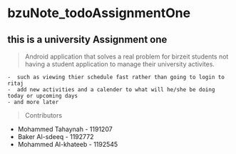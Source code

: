 # bzuNote_todoAssignmentOne
## this is a university Assignment one
>  Android application that solves a real problem for birzeit students
> not having a student application to manage their university activites.

    -  such as viewing thier schedule fast rather than going to login to ritaj
    -  add new activities and a calender to what will he/she be doing today or upcoming days 
    - and more later


> Contributors 
  - Mohammed Tahaynah - 1191207
  - Baker Al-sdeeq - 1192772
  - Mohammed Al-khateeb - 1192545
